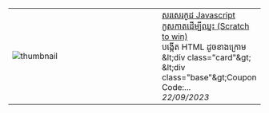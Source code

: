 
<table>
        <tr>
            <td width="300px"><img src="https://res.cloudinary.com/practicaldev/image/fetch/s--837xgZ1B--/c_imagga_scale,f_auto,fl_progressive,h_420,q_auto,w_1000/https://dev-to-uploads.s3.amazonaws.com/uploads/articles/ozfhrepalf9gzofnes4t.JPG" alt="thumbnail"></td>
            <td>
                <a href="https://dev.to/samneng/srserkuut-javascript-kuuskaattoempiijhnh-scratch-to-win-2p52">សរសេរកូដ Javascript កូសកាតដើម្បីឈ្នះ (Scratch to win)</a>
                <div>បង្កើត HTML ដូចខាងក្រោម     &amp;lt;div class=&#34;card&#34;&amp;gt;     &amp;lt;div class=&#34;base&#34;&amp;gt;Coupon Code:...</div>
                <div><i>22/09/2023</i></div>
            </td>
        </tr>
</table>
